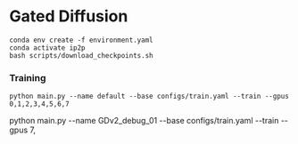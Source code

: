 # Gated Diffusion

```
conda env create -f environment.yaml
conda activate ip2p
bash scripts/download_checkpoints.sh
```

### Training
```
python main.py --name default --base configs/train.yaml --train --gpus 0,1,2,3,4,5,6,7
```

python main.py --name GDv2_debug_01 --base configs/train.yaml --train --gpus 7,